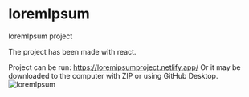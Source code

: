 # loremIpsum
loremIpsum project

The project has been made with react.

Project can be run: https://loremipsumproject.netlify.app/
Or it may be downloaded to the computer with ZIP or using GitHub Desktop.
![loremIpsum](https://user-images.githubusercontent.com/38658881/228606313-fc7f9aab-a2ac-4021-bc17-93887a279663.PNG)
